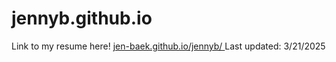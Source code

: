 # jennyb.github.io
Link to my resume here! [jen-baek.github.io/jennyb/
](https://jen-baek.github.io/jennyb.github.io/)
Last updated: 3/21/2025
